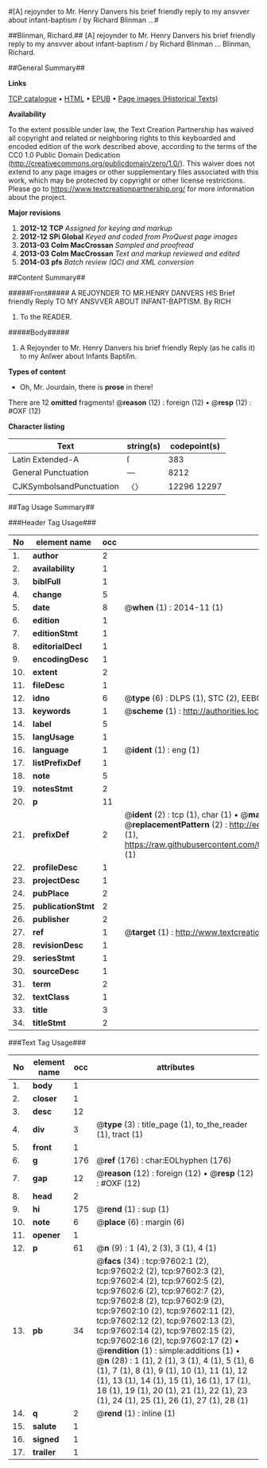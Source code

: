 #[A] rejoynder to Mr. Henry Danvers his brief friendly reply to my ansvver about infant-baptism / by Richard Blinman ...#

##Blinman, Richard.##
[A] rejoynder to Mr. Henry Danvers his brief friendly reply to my ansvver about infant-baptism / by Richard Blinman ...
Blinman, Richard.

##General Summary##

**Links**

[TCP catalogue](http://www.ota.ox.ac.uk/tcp/)  • 
[HTML](http://tei.it.ox.ac.uk/tcp/Texts-HTML/free/A28/A28380.html)  • 
[EPUB](http://tei.it.ox.ac.uk/tcp/Texts-EPUB/free/A28/A28380.epub) • 
[Page images (Historical Texts)](https://historicaltexts.jisc.ac.uk/eebo-13109413e)

**Availability**

To the extent possible under law, the Text Creation Partnership has waived all copyright and related or neighboring rights to this keyboarded and encoded edition of the work described above, according to the terms of the CC0 1.0 Public Domain Dedication (http://creativecommons.org/publicdomain/zero/1.0/). This waiver does not extend to any page images or other supplementary files associated with this work, which may be protected by copyright or other license restrictions. Please go to https://www.textcreationpartnership.org/ for more information about the project.

**Major revisions**

1. __2012-12__ __TCP__ *Assigned for keying and markup*
1. __2012-12__ __SPi Global__ *Keyed and coded from ProQuest page images*
1. __2013-03__ __Colm MacCrossan__ *Sampled and proofread*
1. __2013-03__ __Colm MacCrossan__ *Text and markup reviewed and edited*
1. __2014-03__ __pfs__ *Batch review (QC) and XML conversion*

##Content Summary##

#####Front#####
A REJOYNDER TO MR.HENRY DANVERS HIS Brief friendly Reply TO MY ANSVVER ABOUT INFANT-BAPTISM. By RICH
1. To the READER.

#####Body#####

1. A Rejoynder to Mr. Henry Danvers his brief friendly Reply (as he calls it) to my Anſwer about Infants Baptiſm.

**Types of content**

  * Oh, Mr. Jourdain, there is **prose** in there!

There are 12 **omitted** fragments! 
 @__reason__ (12) : foreign (12)  •  @__resp__ (12) : #OXF (12)

**Character listing**


|Text|string(s)|codepoint(s)|
|---|---|---|
|Latin Extended-A|ſ|383|
|General Punctuation|—|8212|
|CJKSymbolsandPunctuation|〈〉|12296 12297|

##Tag Usage Summary##

###Header Tag Usage###

|No|element name|occ|attributes|
|---|---|---|---|
|1.|__author__|2||
|2.|__availability__|1||
|3.|__biblFull__|1||
|4.|__change__|5||
|5.|__date__|8| @__when__ (1) : 2014-11 (1)|
|6.|__edition__|1||
|7.|__editionStmt__|1||
|8.|__editorialDecl__|1||
|9.|__encodingDesc__|1||
|10.|__extent__|2||
|11.|__fileDesc__|1||
|12.|__idno__|6| @__type__ (6) : DLPS (1), STC (2), EEBO-CITATION (1), OCLC (1), VID (1)|
|13.|__keywords__|1| @__scheme__ (1) : http://authorities.loc.gov/ (1)|
|14.|__label__|5||
|15.|__langUsage__|1||
|16.|__language__|1| @__ident__ (1) : eng (1)|
|17.|__listPrefixDef__|1||
|18.|__note__|5||
|19.|__notesStmt__|2||
|20.|__p__|11||
|21.|__prefixDef__|2| @__ident__ (2) : tcp (1), char (1)  •  @__matchPattern__ (2) : ([0-9\-]+):([0-9IVX]+) (1), (.+) (1)  •  @__replacementPattern__ (2) : http://eebo.chadwyck.com/downloadtiff?vid=$1&page=$2 (1), https://raw.githubusercontent.com/textcreationpartnership/Texts/master/tcpchars.xml#$1 (1)|
|22.|__profileDesc__|1||
|23.|__projectDesc__|1||
|24.|__pubPlace__|2||
|25.|__publicationStmt__|2||
|26.|__publisher__|2||
|27.|__ref__|1| @__target__ (1) : http://www.textcreationpartnership.org/docs/. (1)|
|28.|__revisionDesc__|1||
|29.|__seriesStmt__|1||
|30.|__sourceDesc__|1||
|31.|__term__|2||
|32.|__textClass__|1||
|33.|__title__|3||
|34.|__titleStmt__|2||


###Text Tag Usage###

|No|element name|occ|attributes|
|---|---|---|---|
|1.|__body__|1||
|2.|__closer__|1||
|3.|__desc__|12||
|4.|__div__|3| @__type__ (3) : title_page (1), to_the_reader (1), tract (1)|
|5.|__front__|1||
|6.|__g__|176| @__ref__ (176) : char:EOLhyphen (176)|
|7.|__gap__|12| @__reason__ (12) : foreign (12)  •  @__resp__ (12) : #OXF (12)|
|8.|__head__|2||
|9.|__hi__|175| @__rend__ (1) : sup (1)|
|10.|__note__|6| @__place__ (6) : margin (6)|
|11.|__opener__|1||
|12.|__p__|61| @__n__ (9) : 1 (4), 2 (3), 3 (1), 4 (1)|
|13.|__pb__|34| @__facs__ (34) : tcp:97602:1 (2), tcp:97602:2 (2), tcp:97602:3 (2), tcp:97602:4 (2), tcp:97602:5 (2), tcp:97602:6 (2), tcp:97602:7 (2), tcp:97602:8 (2), tcp:97602:9 (2), tcp:97602:10 (2), tcp:97602:11 (2), tcp:97602:12 (2), tcp:97602:13 (2), tcp:97602:14 (2), tcp:97602:15 (2), tcp:97602:16 (2), tcp:97602:17 (2)  •  @__rendition__ (1) : simple:additions (1)  •  @__n__ (28) : 1 (1), 2 (1), 3 (1), 4 (1), 5 (1), 6 (1), 7 (1), 8 (1), 9 (1), 10 (1), 11 (1), 12 (1), 13 (1), 14 (1), 15 (1), 16 (1), 17 (1), 18 (1), 19 (1), 20 (1), 21 (1), 22 (1), 23 (1), 24 (1), 25 (1), 26 (1), 27 (1), 28 (1)|
|14.|__q__|2| @__rend__ (1) : inline (1)|
|15.|__salute__|1||
|16.|__signed__|1||
|17.|__trailer__|1||
